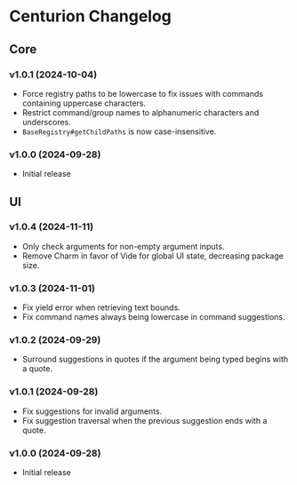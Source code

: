 # Centurion Changelog

## Core

### v1.0.1 (2024-10-04)

- Force registry paths to be lowercase to fix issues with commands containing uppercase characters.
- Restrict command/group names to alphanumeric characters and underscores.
- `BaseRegistry#getChildPaths` is now case-insensitive.

### v1.0.0 (2024-09-28)

- Initial release

## UI

### v1.0.4 (2024-11-11)

- Only check arguments for non-empty argument inputs.
- Remove Charm in favor of Vide for global UI state, decreasing package size.

### v1.0.3 (2024-11-01)

- Fix yield error when retrieving text bounds.
- Fix command names always being lowercase in command suggestions.

### v1.0.2 (2024-09-29)

- Surround suggestions in quotes if the argument being typed begins with a quote.

### v1.0.1 (2024-09-28)

- Fix suggestions for invalid arguments.
- Fix suggestion traversal when the previous suggestion ends with a quote.

### v1.0.0 (2024-09-28)

- Initial release
